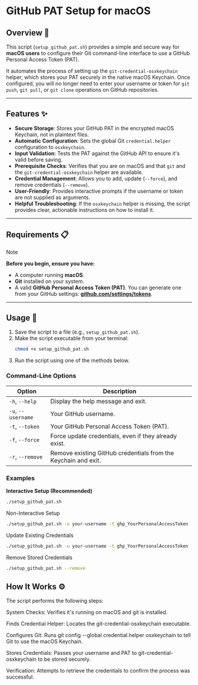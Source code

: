 # GitHub PAT Setup for macOS

## Overview 📜

This script (`setup_github_pat.sh`) provides a simple and secure way for **macOS users** to configure their Git command-line interface to use a GitHub Personal Access Token (PAT).

It automates the process of setting up the `git-credential-osxkeychain` helper, which stores your PAT securely in the native macOS Keychain. Once configured, you will no longer need to enter your username or token for `git push`, `git pull`, or `git clone` operations on GitHub repositories.

---

## Features ✨

-   **Secure Storage**: Stores your GitHub PAT in the encrypted macOS Keychain, not in plaintext files.
-   **Automatic Configuration**: Sets the global Git `credential.helper` configuration to `osxkeychain`.
-   **Input Validation**: Tests the PAT against the GitHub API to ensure it's valid before saving.
-   **Prerequisite Checks**: Verifies that you are on macOS and that `git` and the `git-credential-osxkeychain` helper are available.
-   **Credential Management**: Allows you to add, update (`--force`), and remove credentials (`--remove`).
-   **User-Friendly**: Provides interactive prompts if the username or token are not supplied as arguments.
-   **Helpful Troubleshooting**: If the `osxkeychain` helper is missing, the script provides clear, actionable instructions on how to install it.

---

## Requirements 📋

> [!NOTE]
> **Before you begin, ensure you have:**
> * A computer running **macOS**.
> * **Git** installed on your system.
> * A valid **GitHub Personal Access Token (PAT)**. You can generate one from your GitHub settings: [**github.com/settings/tokens**](https://github.com/settings/tokens).

---

## Usage 🚀

1.  Save the script to a file (e.g., `setup_github_pat.sh`).
2.  Make the script executable from your terminal:
    ```bash
    chmod +x setup_github_pat.sh
    ```
3.  Run the script using one of the methods below.

### Command-Line Options

| Option             | Description                                                   |
| ------------------ | ------------------------------------------------------------- |
| `-h`, `--help`     | Display the help message and exit.                            |
| `-u`, `--username` | Your GitHub username.                                         |
| `-t`, `--token`    | Your GitHub Personal Access Token (PAT).                      |
| `-f`, `--force`    | Force update credentials, even if they already exist.         |
| `-r`, `--remove`   | Remove existing GitHub credentials from the Keychain and exit. |

### Examples

**Interactive Setup (Recommended)**
```bash
./setup_github_pat.sh
```

Non-Interactive Setup
```Bash
./setup_github_pat.sh -u your-username -t ghp_YourPersonalAccessToken
```

Update Existing Credentials
```Bash
./setup_github_pat.sh -u your-username -t ghp_YourPersonalAccessToken --force
```

Remove Stored Credentials
```Bash
./setup_github_pat.sh --remove
```

## How It Works ⚙️
The script performs the following steps:

System Checks: Verifies it's running on macOS and git is installed.

Finds Credential Helper: Locates the git-credential-osxkeychain executable.

Configures Git: Runs git config --global credential.helper osxkeychain to tell Git to use the macOS Keychain.

Stores Credentials: Passes your username and PAT to git-credential-osxkeychain to be stored securely.

Verification: Attempts to retrieve the credentials to confirm the process was successful.
